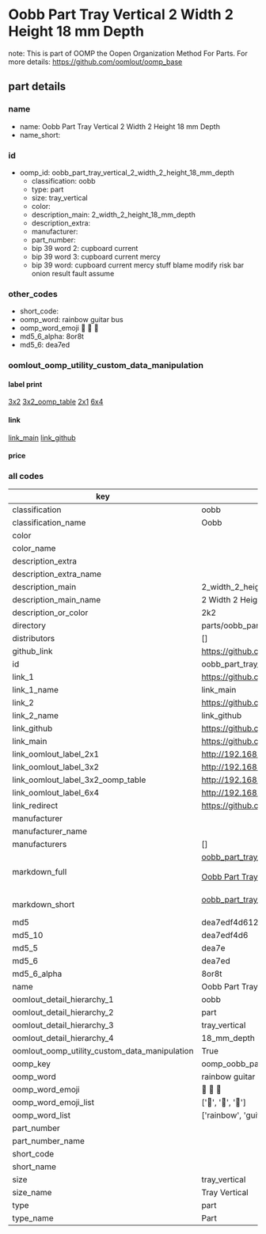 # Oobb Part Tray Vertical 2 Width 2 Height 18 mm Depth  

note: This is part of OOMP the Oopen Organization Method For Parts. For more details: https://github.com/oomlout/oomp_base

##  part details
  







### name
* name: Oobb Part Tray Vertical 2 Width 2 Height 18 mm Depth
* name_short: 
### id
* oomp_id: oobb_part_tray_vertical_2_width_2_height_18_mm_depth
  * classification: oobb
  * type: part
  * size: tray_vertical
  * color: 
  * description_main: 2_width_2_height_18_mm_depth
  * description_extra: 
  * manufacturer: 
  * part_number: 
  * bip 39 word 2: cupboard current
  * bip 39 word 3: cupboard current mercy
  * bip 39 word: cupboard current mercy stuff blame modify risk bar onion result fault assume

### other_codes
* short_code: 
* oomp_word: rainbow guitar bus
* oomp_word_emoji :rainbow: :guitar: :bus:
* md5_6_alpha: 8or8t
* md5_6: dea7ed






### oomlout_oomp_utility_custom_data_manipulation
#### label print
[3x2](http://192.168.1.245:1112/?label=oomp%208or8t)
[3x2_oomp_table](http://192.168.1.108:1112/?label=oomp%208or8t)
[2x1](http://192.168.1.242:1112/?label=oomp%208or8t)
[6x4](http://192.168.1.55:1112/?label=oomp%208or8t)    

#### link

[link_main](https://github.com/oomlout/oomlout_oomp_version_1_messy/tree/main/parts/oobb_part_tray_vertical_2_width_2_height_18_mm_depth) [link_github](https://github.com/oomlout/oomlout_oomp_version_1_messy/tree/main/parts/oobb_part_tray_vertical_2_width_2_height_18_mm_depth)                             

#### price







### all codes 
| key | value |  
| --- | --- |  
| classification | oobb |  
| classification_name | Oobb |  
| color |  |  
| color_name |  |  
| description_extra |  |  
| description_extra_name |  |  
| description_main | 2_width_2_height_18_mm_depth |  
| description_main_name | 2 Width 2 Height 18 mm Depth |  
| description_or_color | 2k2 |  
| directory | parts/oobb_part_tray_vertical_2_width_2_height_18_mm_depth |  
| distributors | [] |  
| github_link | https://github.com/oomlout/oomlout_oomp_part_src/tree/main/parts/oobb_part_tray_vertical_2_width_2_height_18_mm_depth |  
| id | oobb_part_tray_vertical_2_width_2_height_18_mm_depth |  
| link_1 | https://github.com/oomlout/oomlout_oomp_version_1_messy/tree/main/parts/oobb_part_tray_vertical_2_width_2_height_18_mm_depth |  
| link_1_name | link_main |  
| link_2 | https://github.com/oomlout/oomlout_oomp_version_1_messy/tree/main/parts/oobb_part_tray_vertical_2_width_2_height_18_mm_depth |  
| link_2_name | link_github |  
| link_github | https://github.com/oomlout/oomlout_oomp_version_1_messy/tree/main/parts/oobb_part_tray_vertical_2_width_2_height_18_mm_depth |  
| link_main | https://github.com/oomlout/oomlout_oomp_version_1_messy/tree/main/parts/oobb_part_tray_vertical_2_width_2_height_18_mm_depth |  
| link_oomlout_label_2x1 | http://192.168.1.242:1112/?label=oomp%208or8t |  
| link_oomlout_label_3x2 | http://192.168.1.245:1112/?label=oomp%208or8t |  
| link_oomlout_label_3x2_oomp_table | http://192.168.1.108:1112/?label=oomp%208or8t |  
| link_oomlout_label_6x4 | http://192.168.1.55:1112/?label=oomp%208or8t |  
| link_redirect | https://github.com/oomlout/oomlout_oomp_version_1_messy/tree/main/parts/oobb_part_tray_vertical_2_width_2_height_18_mm_depth |  
| manufacturer |  |  
| manufacturer_name |  |  
| manufacturers | [] |  
| markdown_full | [oobb_part_tray_vertical_2_width_2_height_18_mm_depth](none)<br>[](none)<br>[Oobb Part Tray Vertical 2 Width 2 Height 18 Mm Depth](none)<br><br> |  
| markdown_short | [oobb_part_tray_vertical_2_width_2_height_18_mm_depth](none)<br><br> |  
| md5 | dea7edf4d612774e3a8b9d79168d81ae |  
| md5_10 | dea7edf4d6 |  
| md5_5 | dea7e |  
| md5_6 | dea7ed |  
| md5_6_alpha | 8or8t |  
| name | Oobb Part Tray Vertical 2 Width 2 Height 18 mm Depth |  
| oomlout_detail_hierarchy_1 | oobb |  
| oomlout_detail_hierarchy_2 | part |  
| oomlout_detail_hierarchy_3 | tray_vertical |  
| oomlout_detail_hierarchy_4 | 18_mm_depth |  
| oomlout_oomp_utility_custom_data_manipulation | True |  
| oomp_key | oomp_oobb_part_tray_vertical_2_width_2_height_18_mm_depth |  
| oomp_word | rainbow guitar bus |  
| oomp_word_emoji | :rainbow: :guitar: :bus: |  
| oomp_word_emoji_list | [':rainbow:', ':guitar:', ':bus:'] |  
| oomp_word_list | ['rainbow', 'guitar', 'bus'] |  
| part_number |  |  
| part_number_name |  |  
| short_code |  |  
| short_name |  |  
| size | tray_vertical |  
| size_name | Tray Vertical |  
| type | part |  
| type_name | Part |  
